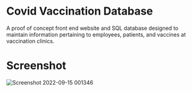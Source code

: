 # Covid Vaccination Database
A proof of concept front end website and SQL database designed to maintain information pertaining to employees, patients, and vaccines at vaccination clinics. 
# Screenshot
![Screenshot 2022-09-15 001346](https://user-images.githubusercontent.com/55901125/190312819-6d5691e4-b993-461f-8064-25ee04de1453.png)
